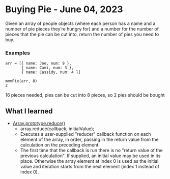 # Buying Pie - June 04, 2023
Given an array of people objects (where each person has a name and a number of pie pieces they’re
hungry for) and a number for the number of pieces that the pie can be cut into, return the number
of pies you need to buy.

### Examples
```
arr = [{ name: Joe, num: 9 }, 
       { name: Cami, num: 3 }, 
       { name: Cassidy, num: 4 }]

mmmPie(arr, 8)
2 
```
16 pieces needed, pies can be cut into 8 pieces, so 2 pies should be bought

## What I learned

* [Array.prototype.reduce()](https://developer.mozilla.org/en-US/docs/Web/JavaScript/Reference/Global_Objects/Array/reduce) 
   - array.reduce(callback, initialValue);
   - Executes a user-supplied "reducer" callback function on each element of the array, in order,
     passing in the return value from the calculation on the preceding element.
   - The first time that the callback is run there is no "return value of the previous calculation". If supplied, an initial value may be used in its place. Otherwise the array element at index 0 is used as the initial value and iteration starts from the next element (index 1 instead of index 0).

